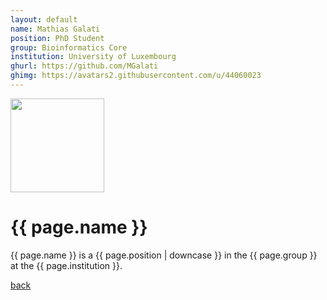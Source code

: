 ```yaml
---
layout: default
name: Mathias Galati
position: PhD Student
group: Bioinformatics Core
institution: University of Luxembourg
ghurl: https://github.com/MGalati
ghimg: https://avatars2.githubusercontent.com/u/44060023
---
```


<a href="{{ page.ghurl }}"><img src="{{ page.ghimg }}" height="150px"/></a>

# {{ page.name }}

{{ page.name }} is a {{ page.position | downcase }} in the {{ page.group }} at the {{ page.institution }}.

<a href="{{ site.baseurl }}">back</a>
